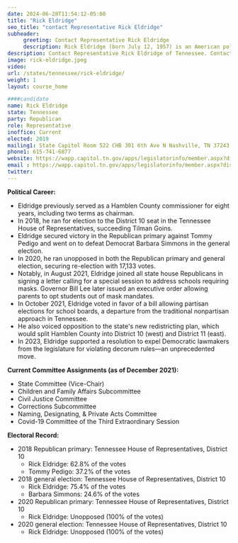 ```yaml
---
date: 2024-06-28T11:54:12-05:00
title: "Rick Eldridge"
seo_title: "contact Representative Rick Eldridge"
subheader:
     greeting: Contact Representative Rick Eldridge
     description: Rick Eldridge (born July 12, 1957) is an American politician. He currently serves as the State Representative for District 10, which encompasses the Western portion of Hamblen County and Grainger County.
description: Contact Representative Rick Eldridge of Tennessee. Contact information for Rick Eldridge includes email address, phone number, and mailing address.
image: rick-eldridge.jpeg
video:
url: /states/tennessee/rick-eldridge/
weight: 1
layout: course_home

####candidate
name: Rick Eldridge
state: Tennessee
party: Republican
role: Representative
inoffice: Current
elected: 2019
mailing1: State Capitol Room 522 CHB 301 6th Ave N Nashville, TN 37243
phone1: 615-741-6877
website: https://wapp.capitol.tn.gov/apps/legislatorinfo/member.aspx?district=H10/
email : https://wapp.capitol.tn.gov/apps/legislatorinfo/member.aspx?district=H10/
twitter: 
---
```

**Political Career:**
- Eldridge previously served as a Hamblen County commissioner for eight years, including two terms as chairman.
- In 2018, he ran for election to the District 10 seat in the Tennessee House of Representatives, succeeding Tilman Goins.
- Eldridge secured victory in the Republican primary against Tommy Pedigo and went on to defeat Democrat Barbara Simmons in the general election.
- In 2020, he ran unopposed in both the Republican primary and general election, securing re-election with 17,133 votes.
- Notably, in August 2021, Eldridge joined all state house Republicans in signing a letter calling for a special session to address schools requiring masks. Governor Bill Lee later issued an executive order allowing parents to opt students out of mask mandates.
- In October 2021, Eldridge voted in favor of a bill allowing partisan elections for school boards, a departure from the traditional nonpartisan approach in Tennessee.
- He also voiced opposition to the state's new redistricting plan, which would split Hamblen County into District 10 (west) and District 11 (east).
- In 2023, Eldridge supported a resolution to expel Democratic lawmakers from the legislature for violating decorum rules—an unprecedented move.

**Current Committee Assignments (as of December 2021):**
- State Committee (Vice-Chair)
- Children and Family Affairs Subcommittee
- Civil Justice Committee
- Corrections Subcommittee
- Naming, Designating, & Private Acts Committee
- Covid-19 Committee of the Third Extraordinary Session

**Electoral Record:**
- 2018 Republican primary: Tennessee House of Representatives, District 10
  - Rick Eldridge: 62.8% of the votes
  - Tommy Pedigo: 37.2% of the votes
- 2018 general election: Tennessee House of Representatives, District 10
  - Rick Eldridge: 75.4% of the votes
  - Barbara Simmons: 24.6% of the votes
- 2020 Republican primary: Tennessee House of Representatives, District 10
  - Rick Eldridge: Unopposed (100% of the votes)
- 2020 general election: Tennessee House of Representatives, District 10
  - Rick Eldridge: Unopposed (100% of the votes)
